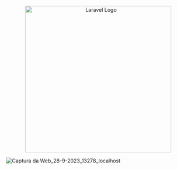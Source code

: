 <p align="center"><a href="https://laravel.com" target="_blank"><img src="https://raw.githubusercontent.com/laravel/art/master/logo-lockup/5%20SVG/2%20CMYK/1%20Full%20Color/laravel-logolockup-cmyk-red.svg" width="400" alt="Laravel Logo"></a></p>




![Captura da Web_28-9-2023_13278_localhost](https://github.com/carlosgodspeed/app_super_gestao/assets/100007663/8fd85279-9f10-45cb-b4ae-61fc7f23c0e7)
